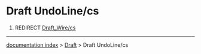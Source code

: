 # Draft UndoLine/cs
1.  REDIRECT [Draft\_Wire/cs](Draft_Wire/cs.md)

---
[documentation index](../README.md) > [Draft](Draft_Workbench.md) > Draft UndoLine/cs

